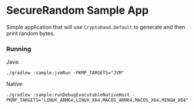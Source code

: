 # SecureRandom Sample App

Simple application that will use `CryptoRand.Default` to generate and then print random bytes.

### Running

Java:
```shell
./gradlew :sample:jvmRun -PKMP_TARGETS="JVM"
```

Native:
```shell
./gradlew :sample:runDebugExecutableNativeHost -PKMP_TARGETS="LINUX_ARM64,LINUX_X64,MACOS_ARM64,MACOS_X64,MINGW_X64"
```
